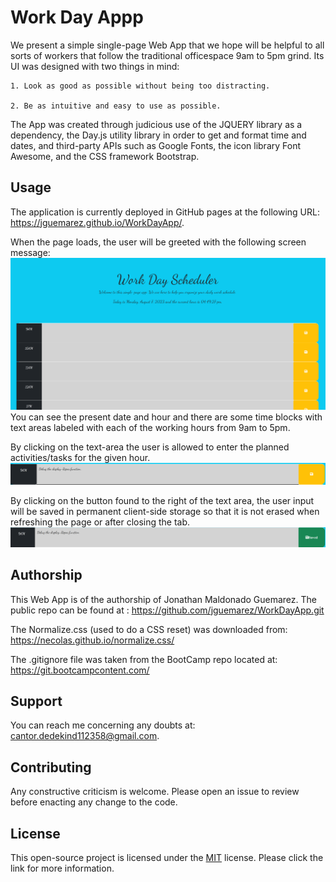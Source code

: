 # Work Day Appp

We present a simple single-page Web App that we hope will be helpful to all sorts of workers that follow the traditional officespace 9am to 5pm grind. Its UI was designed with two things in mind: 

    1. Look as good as possible without being too distracting.

    2. Be as intuitive and easy to use as possible.

The App was created through judicious use of the JQUERY library as a dependency, the Day.js utility library in order to get and format time and dates, and third-party APIs such as Google Fonts, the icon library Font Awesome, and the CSS framework Bootstrap.

## Usage

The application is currently deployed in GitHub pages at the following URL: https://jguemarez.github.io/WorkDayApp/.

When the page loads, the user will be greeted with the following screen message:
![Alt text](assets/images/workDayApp-1.png)
You can see the present date and hour and there are some time blocks with text areas labeled with each of the working hours from 9am to 5pm.

By clicking on the text-area the user is allowed to enter the planned activities/tasks for the given hour.
![Alt text](assets/images/workDayApp-2.png)

By clicking on the button found to the right of the text area, the user input will be saved in permanent client-side storage so that it is not erased when refreshing the page or after closing the tab.
![Alt text](assets/images/workDayApp-3.png)

## Authorship

This Web App is of the authorship of Jonathan Maldonado Guemarez. The public repo can be found at :
https://github.com/jguemarez/WorkDayApp.git

The Normalize.css (used to do a CSS reset) was downloaded from: https://necolas.github.io/normalize.css/

The .gitignore file was taken from the BootCamp repo located at: https://git.bootcampcontent.com/

## Support

You can reach me concerning any doubts at: cantor.dedekind112358@gmail.com.

## Contributing

Any constructive criticism is welcome. Please open an issue to review before enacting any change to the code.

## License

This open-source project is licensed under the 
[MIT](https://choosealicense.com/licenses/mit/) license. Please click the link for more information.